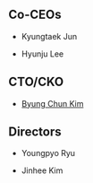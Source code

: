 ## Co-CEOs

* Kyungtaek Jun

* Hyunju Lee


## CTO/CKO

* [Byung Chun Kim](./people/bckim.html)


## Directors

* Youngpyo Ryu

* Jinhee Kim

